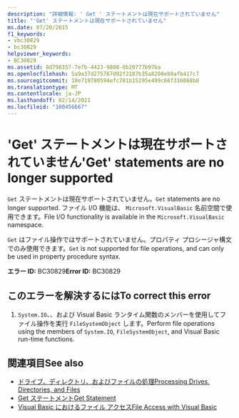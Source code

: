 ```yaml
---
description: "詳細情報: ' Get ' ステートメントは現在サポートされていません"
title: "'Get' ステートメントは現在サポートされていません"
ms.date: 07/20/2015
f1_keywords:
- vbc30829
- bc30829
helpviewer_keywords:
- BC30829
ms.assetid: 8d798357-7efb-4423-9808-8b20777b97ba
ms.openlocfilehash: 5a9a37d275767d92f2187b35a8208eb9afb417c7
ms.sourcegitcommit: 10e719780594efc781b15295e499c66f316068b8
ms.translationtype: MT
ms.contentlocale: ja-JP
ms.lasthandoff: 02/14/2021
ms.locfileid: "100456667"
---
```

# <a name="get-statements-are-no-longer-supported"></a><span data-ttu-id="73899-103">'Get' ステートメントは現在サポートされていません</span><span class="sxs-lookup"><span data-stu-id="73899-103">'Get' statements are no longer supported</span></span>

<span data-ttu-id="73899-104">`Get` ステートメントは現在サポートされていません。</span><span class="sxs-lookup"><span data-stu-id="73899-104">`Get` statements are no longer supported.</span></span> <span data-ttu-id="73899-105">ファイル I/O 機能は、 `Microsoft.VisualBasic` 名前空間で使用できます。</span><span class="sxs-lookup"><span data-stu-id="73899-105">File I/O functionality is available in the `Microsoft.VisualBasic` namespace.</span></span>  
  
 <span data-ttu-id="73899-106">`Get` はファイル操作ではサポートされていません。プロパティ プロシージャ構文でのみ使用できます。</span><span class="sxs-lookup"><span data-stu-id="73899-106">`Get` is not supported for file operations, and can only be used in property procedure syntax.</span></span>  
  
 <span data-ttu-id="73899-107">**エラー ID:** BC30829</span><span class="sxs-lookup"><span data-stu-id="73899-107">**Error ID:** BC30829</span></span>  
  
## <a name="to-correct-this-error"></a><span data-ttu-id="73899-108">このエラーを解決するには</span><span class="sxs-lookup"><span data-stu-id="73899-108">To correct this error</span></span>  
  
1. <span data-ttu-id="73899-109">`System.IO`、、および Visual Basic ランタイム関数のメンバーを使用してファイル操作を実行 `FileSystemObject` します。</span><span class="sxs-lookup"><span data-stu-id="73899-109">Perform file operations using the members of `System.IO`, `FileSystemObject`, and Visual Basic run-time functions.</span></span>  
  
## <a name="see-also"></a><span data-ttu-id="73899-110">関連項目</span><span class="sxs-lookup"><span data-stu-id="73899-110">See also</span></span>

- [<span data-ttu-id="73899-111">ドライブ、ディレクトリ、およびファイルの処理</span><span class="sxs-lookup"><span data-stu-id="73899-111">Processing Drives, Directories, and Files</span></span>](../developing-apps/programming/drives-directories-files/index.md)
- [<span data-ttu-id="73899-112">Get ステートメント</span><span class="sxs-lookup"><span data-stu-id="73899-112">Get Statement</span></span>](../language-reference/statements/get-statement.md)
- [<span data-ttu-id="73899-113">Visual Basic におけるファイル アクセス</span><span class="sxs-lookup"><span data-stu-id="73899-113">File Access with Visual Basic</span></span>](../developing-apps/programming/drives-directories-files/file-access.md)
